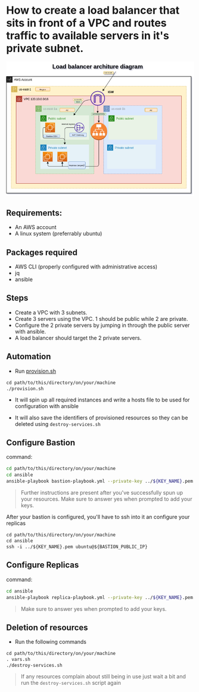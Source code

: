 # How to create a load balancer that sits in front of a VPC and routes traffic to available servers in it's private subnet.

<img src='./Load balancer architecture altschool project.drawio.png' alt='Network Architecture'/>

<!-- ![Load balancer architecture altschool project drawio](https://user-images.githubusercontent.com/65220956/211167637-65c2945e-74fe-4556-9fdc-7813bd40ddae.png) -->

## Requirements:
- An AWS account
- A linux system (preferrably ubuntu)
## Packages required
- AWS CLI (properly configured with administrative access)
- jq
- ansible

## Steps
- Create a VPC with 3 subnets. 
- Create 3 servers using the VPC. 1 should be public while 2 are private.
- Configure the 2 private servers by jumping in through the public server with ansible.
- A load balancer should target the 2 private servers.

## Automation
- Run [provision.sh](./provision.sh)
```
cd path/to/this/directory/on/your/machine
./provision.sh
```

- It will spin up all required instances and write a hosts file to be used for configuration with ansible

- It will also save the identifiers of provisioned resources so they can be deleted using `destroy-services.sh`

## Configure Bastion
command: 
```bash
cd path/to/this/directory/on/your/machine
cd ansible
ansible-playbook bastion-playbook.yml --private-key ../${KEY_NAME}.pem -i hosts
```
> Further instructions are present after you've successfully spun up your resources.
> Make sure to answer yes when prompted to add your keys.

After your bastion is configured, you'll have to ssh into it an configure your replicas
```
cd path/to/this/directory/on/your/machine
cd ansible
ssh -i ../${KEY_NAME}.pem ubuntu@${BASTION_PUBLIC_IP}
```

## Configure Replicas
command: 
```bash
cd ansible
ansible-playbook replica-playbook.yml --private-key ../${KEY_NAME}.pem -i hosts
```
> Make sure to answer yes when prompted to add your keys.

## Deletion of resources

- Run the following commands
```
cd path/to/this/directory/on/your/machine
. vars.sh
./destroy-services.sh
```
> If any resources complain about still being in use just wait a bit and run the `destroy-services.sh` script again

